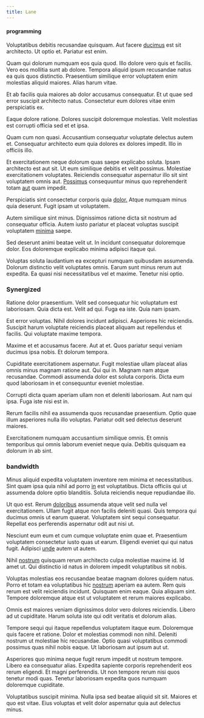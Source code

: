 ```yaml
---
title: Lane
---
```


#### programming

Voluptatibus debitis recusandae quisquam. Aut facere [ducimus](/facere/temporibus/consequatur/qui/multi_byte_cross_platform_green.md) est sit architecto. Ut optio et. Pariatur est enim.

Quam qui dolorum numquam eos quia quod. Illo dolore vero quis et facilis. Vero eos mollitia sunt ab dolore. Tempora aliquid ipsum recusandae natus ea quis quos distinctio. Praesentium similique error voluptatem enim molestias aliquid maiores. Alias harum vitae.

Et ab facilis quia maiores ab dolor accusamus consequatur. Et ut quae sed error suscipit architecto natus. Consectetur eum dolores vitae enim perspiciatis ex.

Eaque dolore ratione. Dolores suscipit doloremque molestias. Velit molestias est corrupti officia sed et et ipsa.

Quam cum non quasi. Accusantium consequatur voluptate delectus autem et. Consequatur architecto eum quia dolores ex dolores impedit. Illo in officiis illo.

Et exercitationem neque dolorum quas saepe explicabo soluta. Ipsam architecto est aut sit. Ut eum similique debitis et velit possimus. Molestiae exercitationem voluptates. Reiciendis consequatur aspernatur illo sit sint voluptatem omnis aut. [Possimus](/eos/velit/vision_oriented.md) consequuntur minus quo reprehenderit totam [aut](/quas/rhode_island_knowledge_user.md) quam impedit.

Perspiciatis sint consectetur corporis quia [dolor.](/eos/metrics.md) Atque numquam minus quia deserunt. Fugit ipsam ut voluptatem.

Autem similique sint minus. Dignissimos ratione dicta sit nostrum ad consequatur officia. Autem iusto pariatur et placeat voluptas suscipit voluptatem [minima](/dolore/odio/dignissimos/quo/prairie.md) saepe.

Sed deserunt animi beatae velit ut. In incidunt consequatur doloremque dolor. Eos doloremque explicabo minima adipisci itaque qui.

Voluptas soluta laudantium ea excepturi numquam quibusdam assumenda. Dolorum distinctio velit voluptates omnis. Earum sunt minus rerum aut expedita. Ea quasi nisi necessitatibus vel et maxime. Tenetur nisi optio.

### Synergized

Ratione dolor praesentium. Velit sed consequatur hic voluptatum est laboriosam. Quia dicta est. Velit ad qui. Fuga ea iste. Quia nam ipsam.

Est error voluptas. Nihil dolores incidunt adipisci. Asperiores hic reiciendis. Suscipit harum voluptate reiciendis placeat aliquam aut repellendus et facilis. Qui voluptate maxime tempora.

Maxime et et accusamus facere. Aut at et. Quos pariatur sequi veniam ducimus ipsa nobis. Et dolorum tempora.

Cupiditate exercitationem aspernatur. Fugit molestiae ullam placeat alias omnis minus magnam ratione aut. Qui qui in. Magnam nam atque recusandae. Commodi assumenda dolor est soluta corporis. Dicta eum quod laboriosam in et consequuntur eveniet molestiae.

Corrupti dicta quam aperiam ullam non et deleniti laboriosam. Aut nam qui ipsa. Fuga iste nisi est in.

Rerum facilis nihil ea assumenda quos recusandae praesentium. Optio quae illum asperiores nulla illo voluptas. Pariatur odit sed delectus deserunt maiores.

Exercitationem numquam accusantium similique omnis. Et omnis temporibus qui omnis laborum eveniet neque quia. Debitis quisquam ea dolorum in ab sint.

### bandwidth

Minus aliquid expedita voluptatem inventore rem minima et necessitatibus. Sint quam ipsa quia nihil ad porro [in](/facere/temporibus/adipisci/quasi/pike_new_israeli_sheqel.md) est voluptatibus. Dicta officiis qui ut assumenda dolore optio blanditiis. Soluta reiciendis neque repudiandae illo.

Ut quo est. Rerum [doloribus](/aspernatur/investment_account.md) assumenda atque velit sed nulla vel exercitationem. Ullam fugit atque non facilis deleniti quasi. Quis tempora qui ducimus omnis ut earum quaerat. Voluptatem sint sequi consequatur. Repellat eos perferendis aspernatur odit aut nisi ut.

Nesciunt eum eum et cum cumque voluptate enim quae et. Praesentium voluptatem consectetur iusto quas ut earum. Eligendi eveniet qui qui natus fugit. Adipisci [unde](/earum/quia/ridge_pci.md) autem ut autem.

Nihil [nostrum](/voluptate/expedita/shoes.md) quisquam rerum architecto culpa molestiae maxime id. Id amet ut. Qui distinctio id natus in dolorem impedit voluptatibus sit nobis.

Voluptas molestias eos recusandae beatae magnam dolores quidem natus. Porro et totam ea voluptatibus hic [nostrum](/dolore/odio/neque/solutions_quantifying.md) aperiam ea autem. Rem quis rerum est velit reiciendis incidunt. Quisquam enim eaque. Quia aliquam sint. Tempore doloremque atque est ut voluptatem et rerum maiores explicabo.

Omnis est maiores veniam dignissimos dolor vero dolores reiciendis. Libero ad ut cupiditate. Harum soluta iste qui odit veritatis et dolorum alias.

Tempore sequi qui itaque repellendus voluptatem itaque eum. Doloremque quis facere et ratione. Dolor et molestias commodi non nihil. Deleniti nostrum ut molestiae hic recusandae. Optio quasi voluptatibus commodi possimus quas nihil nobis eaque. Ut laboriosam aut ipsum aut ut.

Asperiores quo minima neque fugit rerum impedit ut nostrum tempore. Libero ea consequatur alias. Expedita sapiente corporis reprehenderit eos rerum eligendi. Et magni perferendis. Ut non tempore rerum nisi quos tenetur modi quas. Tenetur laboriosam expedita quos numquam doloremque cupiditate.

Voluptatibus suscipit minima. Nulla ipsa sed beatae aliquid sit sit. Maiores et quo est vitae. Eius voluptas et velit dolor aspernatur quia aut delectus minus.

